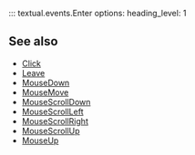 ::: textual.events.Enter
    options:
      heading_level: 1

## See also

- [Click](click.md)
- [Leave](leave.md)
- [MouseDown](mouse_down.md)
- [MouseMove](mouse_move.md)
- [MouseScrollDown](mouse_scroll_down.md)
- [MouseScrollLeft](mouse_scroll_left.md)
- [MouseScrollRight](mouse_scroll_right.md)
- [MouseScrollUp](mouse_scroll_up.md)
- [MouseUp](mouse_up.md)
